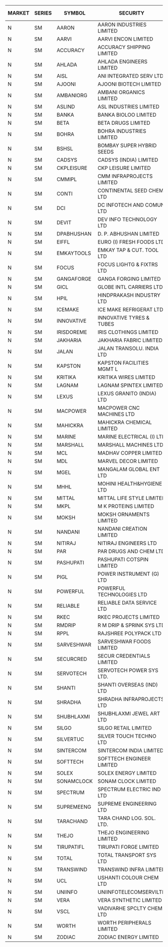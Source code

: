 


| MARKET | SERIES | SYMBOL | SECURITY | PREV CL PR | OPEN PRICE | HIGH PRICE | LOW PRICE | CLOSE PRICE | NET TRDVAL | NET TRDQTY | CORP IND | HI 52 WK | LO 52 WK |
| ----- | ----- | ----- | ----- | ----- | ----- | ----- | ----- | ----- | ----- | ----- | ----- | ----- | ----- |
| N | SM | AARON | AARON INDUSTRIES LIMITED | 42.60 | 45.00 | 45.00 | 45.00 | 45.00 | 148500.00 | 3300 |  | 53.50 | 39.00 |
| N | SM | AARVI | AARVI ENCON LIMITED | 21.40 | 22.00 | 22.00 | 22.00 | 22.00 | 44000.00 | 2000 |  | 50.05 | 20.95 |
| N | SM | ACCURACY | ACCURACY SHIPPING LIMITED | 17.55 | 16.75 | 16.75 | 16.70 | 16.70 | 53520.00 | 3200 |  | 87.00 | 16.70 |
| N | SM | AHLADA | AHLADA ENGINEERS LIMITED | 60.00 | 59.00 | 61.00 | 59.00 | 61.00 | 120000.00 | 2000 |  | 107.00 | 36.30 |
| N | SM | AISL | ANI INTEGRATED SERV LTD. | 25.30 | 24.05 | 24.05 | 24.05 | 24.05 | 115440.00 | 4800 |  | 73.90 | 21.00 |
| N | SM | AJOONI | AJOONI BIOTECH LIMITED | 9.75 | 10.00 | 10.15 | 10.00 | 10.15 | 120600.00 | 12000 |  | 27.65 | 7.25 |
| N | SM | AMBANIORG | AMBANI ORGANICS LIMITED | 57.10 | 58.00 | 61.15 | 58.00 | 61.15 | 238300.00 | 4000 |  | 73.50 | 57.10 |
| N | SM | ASLIND | ASL INDUSTRIES LIMITED | 8.30 | 7.95 | 7.95 | 7.95 | 7.95 | 190800.00 | 24000 |  | 22.50 | 7.95 |
| N | SM | BANKA | BANKA BIOLOO LIMITED | 68.25 | 64.85 | 64.85 | 64.85 | 64.85 | 77820.00 | 1200 |  | 112.35 | 59.30 |
| N | SM | BETA | BETA DRUGS LIMITED | 55.50 | 51.05 | 52.50 | 51.00 | 52.50 | 458760.00 | 8800 |  | 124.00 | 47.35 |
| N | SM | BOHRA | BOHRA INDUSTRIES LIMITED | .75 | .75 | .80 | .70 | .70 | 30000.00 | 42000 |  | 16.25 | .70 |
| N | SM | BSHSL | BOMBAY SUPER HYBRID SEEDS | 105.00 | 104.50 | 104.50 | 104.50 | 104.50 | 125400.00 | 1200 |  | 136.00 | 98.20 |
| N | SM | CADSYS | CADSYS (INDIA) LIMITED | 21.70 | 20.65 | 20.65 | 20.65 | 20.65 | 41300.00 | 2000 |  | 63.45 | 20.65 |
| N | SM | CKPLEISURE | CKP LEISURE LIMITED | 5.15 | 4.90 | 5.20 | 4.90 | 5.20 | 60000.00 | 12000 |  | 7.55 | 4.70 |
| N | SM | CMMIPL | CMM INFRAPROJECTS LIMITED | 6.65 | 6.35 | 6.35 | 6.35 | 6.35 | 19050.00 | 3000 |  | 10.50 | 2.45 |
| N | SM | CONTI | CONTINENTAL SEED CHEM LTD | 26.35 | 25.05 | 25.05 | 25.05 | 25.05 | 83491.65 | 3333 |  | 102.20 | 11.85 |
| N | SM | DCI | DC INFOTECH AND COMUN LTD | 45.20 | 45.20 | 45.20 | 45.20 | 45.20 | 135600.00 | 3000 |  | 45.50 | 45.20 |
| N | SM | DEVIT | DEV INFO TECHNOLOGY LTD | 84.00 | 88.00 | 88.00 | 84.00 | 84.00 | 765000.00 | 9000 |  | 101.00 | 65.00 |
| N | SM | DPABHUSHAN | D. P. ABHUSHAN LIMITED | 64.50 | 63.00 | 63.00 | 63.00 | 63.00 | 504000.00 | 8000 |  | 74.25 | 37.50 |
| N | SM | EIFFL | EURO (I) FRESH FOODS LTD | 107.00 | 102.10 | 108.00 | 98.00 | 108.00 | 577280.00 | 5600 |  | 131.00 | 81.00 |
| N | SM | EMKAYTOOLS | EMKAY TAP & CUT. TOOL LTD | 145.35 | 138.10 | 138.10 | 138.10 | 138.10 | 165720.00 | 1200 |  | 164.75 | 92.00 |
| N | SM | FOCUS | FOCUS LIGHTG & FIXTRS LTD | 31.20 | 31.00 | 31.00 | 31.00 | 31.00 | 186000.00 | 6000 |  | 178.00 | 29.45 |
| N | SM | GANGAFORGE | GANGA FORGING LIMITED | 16.90 | 13.55 | 13.55 | 13.55 | 13.55 | 81300.00 | 6000 |  | 21.70 | 13.55 |
| N | SM | GICL | GLOBE INTL CARRIERS LTD | 16.60 | 17.40 | 17.40 | 17.40 | 17.40 | 104400.00 | 6000 |  | 24.90 | 14.20 |
| N | SM | HPIL | HINDPRAKASH INDUSTRY LTD | 40.90 | 41.00 | 41.00 | 41.00 | 41.00 | 492000.00 | 12000 |  | 41.50 | 40.90 |
| N | SM | ICEMAKE | ICE MAKE REFRIGERAT LTD | 46.35 | 47.45 | 47.50 | 46.00 | 46.10 | 467000.00 | 10000 |  | 89.75 | 45.00 |
| N | SM | INNOVATIVE | INNOVATIVE TYRES & TUBES | 7.45 | 7.40 | 7.40 | 7.40 | 7.40 | 22200.00 | 3000 |  | 25.95 | 7.40 |
| N | SM | IRISDOREME | IRIS CLOTHINGS LIMITED | 188.50 | 192.00 | 192.00 | 190.00 | 191.65 | 7610160.00 | 40000 |  | 192.00 | 108.00 |
| N | SM | JAKHARIA | JAKHARIA FABRIC LIMITED | 185.00 | 181.00 | 183.00 | 181.00 | 183.00 | 3796800.00 | 20800 |  | 207.00 | 180.00 |
| N | SM | JALAN | JALAN TRANSOLU. INDIA LTD | 5.40 | 5.15 | 5.15 | 5.15 | 5.15 | 30900.00 | 6000 |  | 14.25 | 2.85 |
| N | SM | KAPSTON | KAPSTON FACILITIES MGMT L | 95.00 | 95.00 | 95.00 | 95.00 | 95.00 | 133000.00 | 1400 |  | 111.00 | 75.10 |
| N | SM | KRITIKA | KRITIKA WIRES LIMITED | 32.50 | 32.00 | 32.00 | 32.00 | 32.00 | 128000.00 | 4000 |  | 36.00 | 32.00 |
| N | SM | LAGNAM | LAGNAM SPINTEX LIMITED | 10.30 | 10.80 | 10.80 | 9.80 | 9.85 | 250950.00 | 24000 |  | 16.45 | 9.80 |
| N | SM | LEXUS | LEXUS GRANITO (INDIA) LTD | 6.95 | 6.70 | 6.80 | 6.65 | 6.65 | 235300.00 | 35000 |  | 38.70 | 6.65 |
| N | SM | MACPOWER | MACPOWER CNC MACHINES LTD | 51.20 | 51.70 | 51.70 | 51.70 | 51.70 | 25850.00 | 500 |  | 164.20 | 50.00 |
| N | SM | MAHICKRA | MAHICKRA CHEMICAL LIMITED | 85.10 | 82.25 | 82.25 | 82.25 | 82.25 | 246750.00 | 3000 |  | 93.50 | 41.60 |
| N | SM | MARINE | MARINE ELECTRICAL (I) LTD | 95.00 | 98.75 | 98.75 | 96.00 | 96.50 | 1356600.00 | 14000 |  | 123.00 | 92.00 |
| N | SM | MARSHALL | MARSHALL MACHINES LTD | 13.60 | 13.00 | 13.30 | 13.00 | 13.30 | 118800.00 | 9000 |  | 35.75 | 13.00 |
| N | SM | MCL | MADHAV COPPER LIMITED | 87.00 | 90.00 | 90.90 | 83.05 | 83.05 | 421140.00 | 4800 |  | 358.00 | 65.15 |
| N | SM | MDL | MARVEL DECOR LIMITED | 28.00 | 27.50 | 28.20 | 27.50 | 28.00 | 223400.00 | 8000 |  | 39.00 | 13.90 |
| N | SM | MGEL | MANGALAM GLOBAL ENT LTD | 54.20 | 54.50 | 54.50 | 54.50 | 54.50 | 218000.00 | 4000 |  | 58.30 | 51.05 |
| N | SM | MHHL | MOHINI HEALTH&HYGIENE LTD | 15.00 | 15.00 | 15.00 | 15.00 | 15.00 | 45000.00 | 3000 |  | 35.90 | 13.85 |
| N | SM | MITTAL | MITTAL LIFE STYLE LIMITED | 116.90 | 111.10 | 111.10 | 111.10 | 111.10 | 138875.00 | 1250 |  | 167.00 | 76.35 |
| N | SM | MKPL | M K PROTEINS LIMITED | 79.80 | 75.85 | 75.85 | 75.85 | 75.85 | 151700.00 | 2000 |  | 80.50 | 63.50 |
| N | SM | MOKSH | MOKSH ORNAMENTS LIMITED | 31.00 | 31.00 | 31.00 | 31.00 | 31.00 | 93000.00 | 3000 |  | 34.65 | 16.25 |
| N | SM | NANDANI | NANDANI CREATION LIMITED | 9.90 | 10.15 | 10.15 | 10.15 | 10.15 | 50750.00 | 5000 |  | 55.50 | 5.50 |
| N | SM | NITIRAJ | NITIRAJ ENGINEERS LTD | 65.90 | 67.95 | 67.95 | 67.95 | 67.95 | 101925.00 | 1500 |  | 106.40 | 35.00 |
| N | SM | PAR | PAR DRUGS AND CHEM LTD | 39.50 | 40.00 | 42.80 | 40.00 | 42.80 | 330200.00 | 8000 |  | 56.00 | 34.00 |
| N | SM | PASHUPATI | PASHUPATI COTSPIN LIMITED | 57.10 | 46.55 | 64.80 | 46.55 | 57.05 | 4639200.00 | 80000 |  | 75.00 | 46.25 |
| N | SM | PIGL | POWER INSTRUMENT (G) LTD | 8.50 | 8.90 | 8.90 | 8.90 | 8.90 | 71200.00 | 8000 |  | 16.30 | 7.70 |
| N | SM | POWERFUL | POWERFUL TECHNOLOGIES LTD | 5.60 | 5.85 | 5.85 | 5.85 | 5.85 | 23400.00 | 4000 |  | 21.50 | 3.45 |
| N | SM | RELIABLE | RELIABLE DATA SERVICE LTD | 33.50 | 31.85 | 31.85 | 31.85 | 31.85 | 76440.00 | 2400 |  | 55.00 | 23.80 |
| N | SM | RKEC | RKEC PROJECTS LIMITED | 41.95 | 40.00 | 42.50 | 40.00 | 42.50 | 1058550.00 | 26000 |  | 68.00 | 35.00 |
| N | SM | RMDRIP | R M DRIP & SPRINK SYS LTD | 19.75 | 18.80 | 18.80 | 18.80 | 18.80 | 37600.00 | 2000 |  | 56.15 | 13.00 |
| N | SM | RPPL | RAJSHREE POLYPACK LTD | 96.75 | 94.00 | 94.00 | 92.15 | 92.15 | 186150.00 | 2000 |  | 118.00 | 75.00 |
| N | SM | SARVESHWAR | SARVESHWAR FOODS LIMITED | 11.40 | 10.85 | 10.85 | 10.85 | 10.85 | 17360.00 | 1600 |  | 43.85 | 10.85 |
| N | SM | SECURCRED | SECUR CREDENTIALS LIMITED | 22.70 | 21.65 | 21.65 | 21.60 | 21.60 | 64860.00 | 3000 |  | 110.00 | 21.60 |
| N | SM | SERVOTECH | SERVOTECH POWER SYS LTD. | 13.30 | 12.65 | 12.65 | 12.65 | 12.65 | 151800.00 | 12000 |  | 24.50 | 6.50 |
| N | SM | SHANTI | SHANTI OVERSEAS (IND) LTD | 18.35 | 18.90 | 19.00 | 18.90 | 19.00 | 170550.00 | 9000 |  | 38.00 | 17.55 |
| N | SM | SHRADHA | SHRADHA INFRAPROJECTS LTD | 25.00 | 27.00 | 27.00 | 27.00 | 27.00 | 54000.00 | 2000 |  | 63.95 | 24.35 |
| N | SM | SHUBHLAXMI | SHUBHLAXMI JEWEL ART LTD | 34.85 | 31.75 | 36.20 | 31.40 | 35.30 | 334250.00 | 10000 |  | 209.50 | 31.00 |
| N | SM | SILGO | SILGO RETAIL LIMITED | 41.75 | 40.00 | 40.00 | 40.00 | 40.00 | 120000.00 | 3000 |  | 41.75 | 36.50 |
| N | SM | SILVERTUC | SILVER TOUCH TECHNO LTD | 109.00 | 108.00 | 108.00 | 108.00 | 108.00 | 108000.00 | 1000 |  | 140.00 | 108.00 |
| N | SM | SINTERCOM | SINTERCOM INDIA LIMITED | 70.00 | 70.00 | 70.00 | 67.00 | 67.00 | 410000.00 | 6000 |  | 81.00 | 56.85 |
| N | SM | SOFTTECH | SOFTTECH ENGINEER LIMITED | 43.75 | 43.70 | 43.70 | 43.70 | 43.70 | 209760.00 | 4800 |  | 76.25 | 42.75 |
| N | SM | SOLEX | SOLEX ENERGY LIMITED | 29.15 | 25.00 | 28.95 | 25.00 | 28.95 | 107900.00 | 4000 |  | 35.80 | 20.00 |
| N | SM | SONAMCLOCK | SONAM CLOCK LIMITED | 37.60 | 38.50 | 38.50 | 38.50 | 38.50 | 231000.00 | 6000 |  | 41.95 | 36.90 |
| N | SM | SPECTRUM | SPECTRUM ELECTRIC IND LTD | 57.50 | 55.00 | 55.00 | 55.00 | 55.00 | 110000.00 | 2000 |  | 63.50 | 53.00 |
| N | SM | SUPREMEENG | SUPREME ENGINEERING LTD | 23.50 | 24.00 | 24.75 | 22.50 | 22.50 | 572000.00 | 24000 |  | 42.00 | 20.50 |
| N | SM | TARACHAND | TARA CHAND LOG. SOL. LTD. | 36.50 | 36.45 | 36.45 | 36.45 | 36.45 | 72900.00 | 2000 |  | 43.75 | 25.55 |
| N | SM | THEJO | THEJO ENGINEERING LIMITED | 503.50 | 500.00 | 500.00 | 500.00 | 500.00 | 100000.00 | 200 |  | 607.70 | 470.25 |
| N | SM | TIRUPATIFL | TIRUPATI FORGE LIMITED | 30.05 | 29.90 | 29.90 | 29.90 | 29.90 | 95680.00 | 3200 |  | 51.00 | 25.55 |
| N | SM | TOTAL | TOTAL TRANSPORT SYS LTD | 34.05 | 32.35 | 32.35 | 32.35 | 32.35 | 97050.00 | 3000 |  | 48.95 | 25.70 |
| N | SM | TRANSWIND | TRANSWIND INFRA LIMITED | 3.30 | 3.15 | 3.15 | 3.15 | 3.15 | 12600.00 | 4000 |  | 10.35 | 3.00 |
| N | SM | UCL | USHANTI COLOUR CHEM LTD | 33.50 | 34.00 | 34.00 | 34.00 | 34.00 | 68000.00 | 2000 |  | 74.50 | 33.50 |
| N | SM | UNIINFO | UNIINFOTELECOMSERVILTD | 20.40 | 20.35 | 20.40 | 19.00 | 19.85 | 279100.00 | 14000 |  | 44.80 | 16.40 |
| N | SM | VERA | VERA SYNTHETIC LIMITED | 95.00 | 97.00 | 97.00 | 97.00 | 97.00 | 145500.00 | 1500 |  | 150.00 | 53.00 |
| N | SM | VSCL | VADIVARHE SPCLTY CHEM LTD | 11.40 | 10.85 | 10.85 | 10.85 | 10.85 | 32550.00 | 3000 |  | 41.45 | 10.85 |
| N | SM | WORTH | WORTH PERIPHERALS LIMITED | 41.35 | 43.00 | 43.55 | 42.00 | 42.35 | 515775.00 | 12000 |  | 72.95 | 37.60 |
| N | SM | ZODIAC | ZODIAC ENERGY LIMITED | 15.35 | 15.25 | 15.25 | 15.25 | 15.25 | 30500.00 | 2000 |  | 32.00 | 14.30 |



